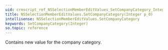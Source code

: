 ```yaml
---
uid: crmscript_ref_NSSelectionMemberEditValues_SetCompanyCategory_Integer_p_0
title: NSSelectionMemberEditValues.SetCompanyCategory(Integer p_0)
intellisense: NSSelectionMemberEditValues.SetCompanyCategory
keywords: SetCompanyCategory(Integer)
so.topic: reference
---
```



Contains new value for the company category.


